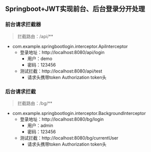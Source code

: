 ## Springboot+JWT实现前台、后台登录分开处理


### 前台请求拦截器
> 拦截路由：/api/**
* com.example.springbootlogin.interceptor.ApiInterceptor
    * 登录地址：http://localhost:8080/api/login
      * 用户：demo
      * 密码：123456
    * 测试拦截：http://localhost:8080/api/test
        * 请求头携带token Authorization token头

### 后台请求拦截
> 拦截路由：/bg/**
* com.example.springbootlogin.interceptor.BackgroundInterceptor
    * 登录地址：http://localhost:8080/bg/login
        * 用户：admin
        * 密码：123456
    * 测试拦截：http://localhost:8080/bg/currentUser
        * 请求头携带token Authorization token头